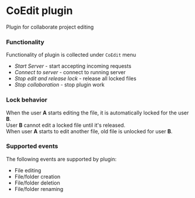 # CoEdit plugin

Plugin for collaborate project editing

### Functionality

Functionality of plugin is collected under `CoEdit` menu

- *Start Server* - start accepting incoming requests
- *Connect to server* - connect to running server
- *Stop edit and release lock* - release all locked files
- *Stop collaboration* - stop plugin work

### Lock behavior

When the user **A** starts editing the file, it is automatically locked for the user **B**.  
User **B** cannot edit a locked file until it's released.  
When user **A** starts to edit another file, old file is unlocked for user **B**.  

### Supported events

The following events are supported by plugin:
- File editing
- File/folder creation
- File/folder deletion
- File/folder renaming